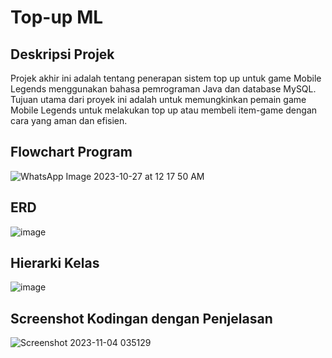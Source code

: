 # Top-up ML

## Deskripsi Projek
Projek akhir ini adalah tentang penerapan sistem top up untuk game Mobile Legends menggunakan bahasa pemrograman Java dan database MySQL. Tujuan utama dari proyek ini adalah untuk memungkinkan pemain game Mobile Legends untuk melakukan top up atau membeli item-game dengan cara yang aman dan efisien.

## Flowchart Program
![WhatsApp Image 2023-10-27 at 12 17 50 AM](https://github.com/AdliMS/PA-PBO/assets/53502055/8eb4e1a1-60ab-4edf-968a-ef322558e229)

## ERD
![image](https://github.com/AdliMS/PA-PBO/assets/53502055/bc89194e-7e1a-4cc8-8ff4-723d437358b0)

## Hierarki Kelas
![image](https://github.com/AdliMS/PA-PBO/assets/53502055/a4e10d62-8379-492c-9047-9c331e238fdc)

## Screenshot Kodingan dengan Penjelasan
![Screenshot 2023-11-04 035129](https://github.com/AdliMS/PA-PBO/assets/53502055/1c21f8d2-8845-4e02-9d32-a1ab2e34a2b4)

